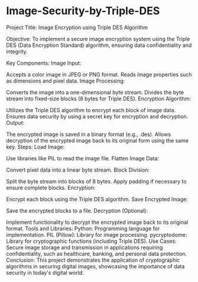 # Image-Security-by-Triple-DES
Project Title:
Image Encryption using Triple DES Algorithm

Objective:
To implement a secure image encryption system using the Triple DES (Data Encryption Standard) algorithm, ensuring data confidentiality and integrity.

Key Components:
Image Input:

Accepts a color image in JPEG or PNG format.
Reads image properties such as dimensions and pixel data.
Image Processing:

Converts the image into a one-dimensional byte stream.
Divides the byte stream into fixed-size blocks (8 bytes for Triple DES).
Encryption Algorithm:

Utilizes the Triple DES algorithm to encrypt each block of image data.
Ensures data security by using a secret key for encryption and decryption.
Output:

The encrypted image is saved in a binary format (e.g., .des).
Allows decryption of the encrypted image back to its original form using the same key.
Steps:
Load Image:

Use libraries like PIL to read the image file.
Flatten Image Data:

Convert pixel data into a linear byte stream.
Block Division:

Split the byte stream into blocks of 8 bytes.
Apply padding if necessary to ensure complete blocks.
Encryption:

Encrypt each block using the Triple DES algorithm.
Save Encrypted Image:

Save the encrypted blocks to a file.
Decryption (Optional):

Implement functionality to decrypt the encrypted image back to its original format.
Tools and Libraries:
Python: Programming language for implementation.
PIL (Pillow): Library for image processing.
pycryptodome: Library for cryptographic functions (including Triple DES).
Use Cases:
Secure image storage and transmission in applications requiring confidentiality, such as healthcare, banking, and personal data protection.
Conclusion:
This project demonstrates the application of cryptographic algorithms in securing digital images, showcasing the importance of data security in today's digital world.
